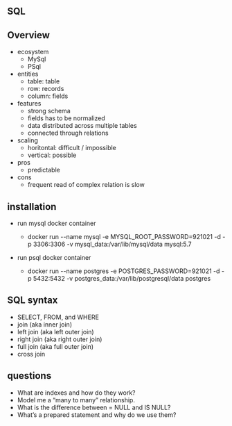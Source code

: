 ## SQL

## Overview
- ecosystem
  - MySql
  - PSql
- entities
  - table: table
  - row: records
  - column: fields
- features
  - strong schema
   - fields has to be normalized
  - data distributed across multiple tables
  - connected through relations
- scaling
  - horitontal: difficult / impossible
  - vertical: possible
- pros
  - predictable
- cons
  - frequent read of complex relation is slow

## installation
- run mysql docker container
  - docker run --name mysql -e MYSQL_ROOT_PASSWORD=921021 -d -p 3306:3306 -v mysql_data:/var/lib/mysql/data mysql:5.7

- run psql docker container
  - docker run --name postgres -e POSTGRES_PASSWORD=921021 -d -p 5432:5432 -v postgres_data:/var/lib/postgresql/data postgres

## SQL syntax
- SELECT, FROM, and WHERE
- join (aka inner join)
- left join (aka left outer join)
- right join (aka right outer join)
- full join (aka full outer join)
- cross join

## questions
- What are indexes and how do they work?
- Model me a “many to many” relationship.
- What is the difference between = NULL and IS NULL?
- What’s a prepared statement and why do we use them?



